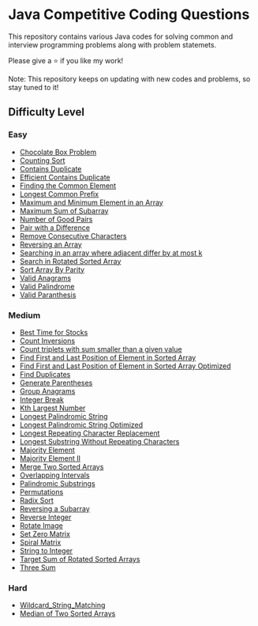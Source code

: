 
<body>

<h1>Java Competitive Coding Questions</h1>

<p>This repository contains various Java codes for solving common and interview programming problems along with problem statemets.</p>

<p>Please give a ⭐ if you like my work!</p>

<p>Note: This repository keeps on updating with new codes and problems, so stay tuned to it!</p>

<h2>Difficulty Level</h2>

<h3>Easy</h3>
<ul>
    <li><a href="https://github.com/ravin-d-27/Data_Structures_Questions/blob/main/Easy/Chocolate_Box_Problem.java">Chocolate Box Problem</a></li>
    <li><a href="https://github.com/ravin-d-27/Data_Structures_Questions/blob/main/Easy/Counting_Sort.java">Counting Sort</a></li>
    <li><a href="https://github.com/ravin-d-27/Data_Structures_Questions/blob/main/Easy/contrains_duplicate.java">Contains Duplicate</a></li>
    <li><a href="https://github.com/ravin-d-27/Data_Structures_Questions/blob/main/Easy/Efficient_contains_dup.java">Efficient Contains Duplicate</a></li>
    <li><a href="https://github.com/ravin-d-27/Data_Structures_Questions/blob/main/Easy/Finding_the_Common_Element.java">Finding the Common Element</a></li>
    <li><a href="https://github.com/ravin-d-27/Data_Structures_Questions/blob/main/Easy/Longest_Common_Prefix.java">Longest Common Prefix</a></li>
    <li><a href="https://github.com/ravin-d-27/Data_Structures_Questions/blob/main/Easy/Maximum_and_Minimum_element_in_an_Array.java">Maximum and Minimum Element in an Array</a></li>
    <li><a href="https://github.com/ravin-d-27/Data_Structures_Questions/blob/main/Easy/Maximum_Sum_of_Subarray.java">Maximum Sum of Subarray</a></li>
    <li><a href="https://github.com/ravin-d-27/Data_Structures_Questions/blob/main/Easy/Number_of_Good_Pairs.java">Number of Good Pairs</a></li>
    <li><a href="https://github.com/ravin-d-27/Data_Structures_Questions/blob/main/Easy/Pair_with_a_Difference.java">Pair with a Difference</a></li>
    <li><a href="https://github.com/ravin-d-27/Data_Structures_Questions/blob/main/Easy/Remove_Consecutive_Characters.java">Remove Consecutive Characters</a></li>
    <li><a href="https://github.com/ravin-d-27/Data_Structures_Questions/blob/main/Easy/Reversing_an_Array.java">Reversing an Array</a></li>
    <li><a href="https://github.com/ravin-d-27/Data_Structures_Questions/blob/main/Easy/Searching_in_an_array_where_adjacent_differ_by_at_most_k.java">Searching in an array where adjacent differ by at most k</a></li>
    <li><a href="https://github.com/ravin-d-27/Data_Structures_Questions/blob/main/Easy/search_in_rotated_sorted_array.java">Search in Rotated Sorted Array</a></li>
    <li><a href="https://github.com/ravin-d-27/Data_Structures_Questions/blob/main/Easy/Sort_Array_By_Parity.java">Sort Array By Parity</a></li>
    <li><a href="https://github.com/ravin-d-27/Data_Structures_Questions/blob/main/Easy/Valid_Anagrams.java">Valid Anagrams</a></li>
    <li><a href="https://github.com/ravin-d-27/Data_Structures_Questions/blob/main/Easy/Valid_Palindrome.java">Valid Palindrome</a></li>
    <li><a href="https://github.com/ravin-d-27/Data_Structures_Questions/blob/main/Easy/Valid_Paranthesis.java">Valid Paranthesis</a></li>
    
</ul>

<h3>Medium</h3>
<ul>
    <li><a href="https://github.com/ravin-d-27/Data_Structures_Questions/blob/main/Medium/Best_Time_for_Stocks.java">Best Time for Stocks</a></li>
    <li><a href="https://github.com/ravin-d-27/Data_Structures_Questions/blob/main/Medium/Count_Inversions.java">Count Inversions</a></li>
    <li><a href="https://github.com/ravin-d-27/Data_Structures_Questions/blob/main/Medium/Count_triplets_with_sum_smaller_than_a_given_value.java">Count triplets with sum smaller than a given value</a></li>
    <li><a href="https://github.com/ravin-d-27/Data_Structures_Questions/blob/main/Medium/Find_First_and_Last_Position_of_Element_in_Sorted_Array.java">Find First and Last Position of Element in Sorted Array</a></li>
    <li><a href="https://github.com/ravin-d-27/Data_Structures_Questions/blob/main/Medium/Find_First_and_Last_Position_of_Element_in_Sorted_Array_OPtimized.java">Find First and Last Position of Element in Sorted Array Optimized</a></li>
    <li><a href="https://github.com/ravin-d-27/Data_Structures_Questions/blob/main/Medium/Find_duplicates.java">Find Duplicates</a></li>
    <li><a href="https://github.com/ravin-d-27/Data_Structures_Questions/blob/main/Medium/Generate_Parentheses.java">Generate Parentheses</a></li>
    <li><a href="https://github.com/ravin-d-27/Data_Structures_Questions/blob/main/Medium/Group_Anagrams.java">Group Anagrams</a></li>
    <li><a href="https://github.com/ravin-d-27/Data_Structures_Questions/blob/main/Medium/Integer_Break.java">Integer Break</a></li>
    <li><a href="https://github.com/ravin-d-27/Data_Structures_Questions/blob/main/Medium/kth_largest_number.java">Kth Largest Number</a></li>
    <li><a href="https://github.com/ravin-d-27/Data_Structures_Questions/blob/main/Medium/Longest_Palindromic_String.java">Longest Palindromic String</a></li>
    <li><a href="https://github.com/ravin-d-27/Data_Structures_Questions/blob/main/Medium/Longest_Palindromic_String_Optimized.java">Longest Palindromic String Optimized</a></li>
    <li><a href="https://github.com/ravin-d-27/Data_Structures_Questions/blob/main/Medium/Longest_Repeating_Character_Replacement.java">Longest Repeating Character Replacement</a></li>
    <li><a href="https://github.com/ravin-d-27/Data_Structures_Questions/blob/main/Medium/Longest_Substring_Without_Repeating_Characters.java">Longest Substring Without Repeating Characters</a></li>
    <li><a href="https://github.com/ravin-d-27/Data_Structures_Questions/blob/main/Medium/Majority_Element.java">Majority Element</a></li>
        <li><a href="https://github.com/ravin-d-27/Data_Structures_Questions/blob/main/Medium/Majority_Element_II.java">Majority Element II</a></li>
        <li><a href="https://github.com/ravin-d-27/Data_Structures_Questions/blob/main/Medium/Merge_Two_Sorted_Arrays.java">Merge Two Sorted Arrays</a></li>
    <li><a href="https://github.com/ravin-d-27/Data_Structures_Questions/blob/main/Medium/Overlapping_Intervals.java">Overlapping Intervals</a></li>
    <li><a href="https://github.com/ravin-d-27/Data_Structures_Questions/blob/main/Medium/Palindromic_Substrings.java">Palindromic Substrings</a></li>
    <li><a href="https://github.com/ravin-d-27/Data_Structures_Questions/blob/main/Medium/Permutations.java">Permutations</a></li>
    <li><a href="https://github.com/ravin-d-27/Data_Structures_Questions/blob/main/Medium/Radix_Sort.java">Radix Sort</a></li>
    <li><a href="https://github.com/ravin-d-27/Data_Structures_Questions/blob/main/Medium/Reversing_a_Subarray.java">Reversing a Subarray</a></li>
    <li><a href="https://github.com/ravin-d-27/Data_Structures_Questions/blob/main/Medium/Reverse_Integer.java">Reverse Integer</a></li>
    <li><a href="https://github.com/ravin-d-27/Data_Structures_Questions/blob/main/Medium/Rotate_Image.java">Rotate Image</a></li>
    <li><a href="https://github.com/ravin-d-27/Data_Structures_Questions/blob/main/Medium/Set_Zero_Matrix.java">Set Zero Matrix</a></li>
    <li><a href="https://github.com/ravin-d-27/Data_Structures_Questions/blob/main/Medium/Spiral_Matrix.java">Spiral Matrix</a></li>
    <li><a href="https://github.com/ravin-d-27/Data_Structures_Questions/blob/main/Medium/String_to_Integer.py">String to Integer</a></li>
    <li><a href="https://github.com/ravin-d-27/Data_Structures_Questions/blob/main/Medium/target_sum_of_rotated_sorted_arrays.java">Target Sum of Rotated Sorted Arrays</a></li>
    <li><a href="https://github.com/ravin-d-27/Data_Structures_Questions/blob/main/Medium/Three_Sum.java">Three Sum</a></li>
</ul>


<h3>Hard</h3>
<ul>
    <li><a href="https://github.com/ravin-d-27/Data_Structures_Questions/blob/main/Hard/Wildcard_String_Matching.java">Wildcard_String_Matching</a></li>
    <li><a href="https://github.com/ravin-d-27/Data_Structures_Questions/blob/main/Medium/Median_of_Two_Sorted_Arrays.java">Median of Two Sorted Arrays</a></li>
</ul>


</body>
